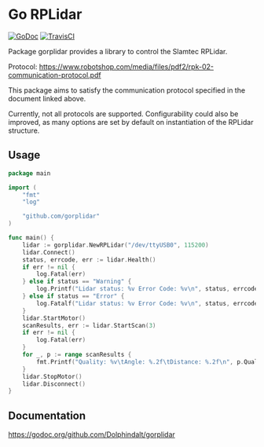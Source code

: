 # Go RPLidar

[![GoDoc](https://godoc.org/github.com/Dolphindalt/gorplidar?status.svg)](https://godoc.org/github.com/Dolphindalt/gorplidar)
[![TravisCI](https://travis-ci.org/Dolphindalt/gorplidar.svg?branch=master)](https://travis-ci.org/Dolphindalt/gorplidar)

Package gorplidar provides a library to control the Slamtec RPLidar.

Protocol: https://www.robotshop.com/media/files/pdf2/rpk-02-communication-protocol.pdf

This package aims to satisfy the communication protocol specified in the document linked above.

Currently, not all protocols are supported. Configurability could also be improved,
as many options are set by default on instantiation of the RPLidar structure.

## Usage

```go
package main

import (
    "fmt"
    "log"

    "github.com/gorplidar"
)

func main() {
    lidar := gorplidar.NewRPLidar("/dev/ttyUSB0", 115200)
    lidar.Connect()
    status, errcode, err := lidar.Health()
    if err != nil {
        log.Fatal(err)
    } else if status == "Warning" {
        log.Printf("Lidar status: %v Error Code: %v\n", status, errcode)
    } else if status == "Error" {
        log.Fatalf("Lidar status: %v Error Code: %v\n", status, errcode)
    }
    lidar.StartMotor()
    scanResults, err := lidar.StartScan(3)
    if err != nil {
        log.Fatal(err)
    }
    for _, p := range scanResults {
		fmt.Printf("Quality: %v\tAngle: %.2f\tDistance: %.2f\n", p.Quality, p.Angle, p.Distance)
	}
    lidar.StopMotor()
    lidar.Disconnect()
}
```

## Documentation

https://godoc.org/github.com/Dolphindalt/gorplidar
